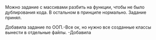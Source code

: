 Можно задание с массивами разбить на функции, чтобы не было дублирования кода. В остальном в принципе нормально. Задание принял.

Добавила задание по ООП.-Все ок, но нужно все созданные классы вынести в отдельные файлы. -Добавила
